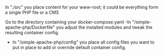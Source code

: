 In "./src" you place content for your www-root; it could be everything form a single PHP file or a CMS

Go to the directory containing your docker-compose.yaml
 -In "/simple-apache-php/Dockerfile" you adjust the installed modules and tweak the resulting container config.
 - In "/simple-apache-php/config" you place all config files you want to put in place to add or override default container config.

